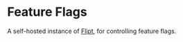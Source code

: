 # Feature Flags

A self-hosted instance of [Flipt](https://www.flipt.io/), for controlling feature flags.
